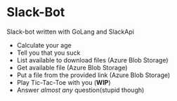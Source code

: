 # Slack-Bot
Slack-bot written with GoLang and SlackApi
- Calculate your age
- Tell you that you suck
- List available to download files (Azure Blob Storage)
- Get available file (Azure Blob Storage)
- Put a file from the provided link (Azure Blob Storage)
- Play Tic-Tac-Toe with you (**WIP**)
- Answer *almost any* question(stupid though)